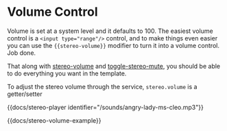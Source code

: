 # Volume Control

Volume is set at a system level and it defaults to 100. The easiest volume control is a `<input type="range"/>` control, and to make things even easier you can use the `{{stereo-volume}}` modifier to turn it into a volume control. Job done.

That along with [stereo-volume](/docs/api/helpers/stereo-volume) and [toggle-stereo-mute](/docs/api/helpers/toggle-stereo-mute), you should be able to do everything you want in the template.

To adjust the stereo volume through the service, `stereo.volume` is a getter/setter

{{docs/stereo-player identifier="/sounds/angry-lady-ms-cleo.mp3"}}

{{docs/stereo-volume-example}}
